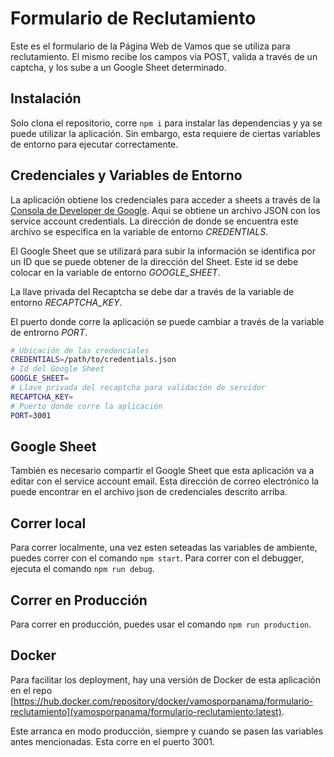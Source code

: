 
# Formulario de Reclutamiento
Este es el formulario de la Página Web de Vamos que se utiliza para reclutamiento. El mismo recibe los campos via POST, valida a través de un captcha, y los sube a un Google Sheet determinado.

## Instalación
Solo clona el repositorio, corre `npm i` para instalar las dependencias y ya se puede utilizar la aplicación. Sin embargo, esta requiere de ciertas variables de entorno para ejecutar correctamente.

## Credenciales y Variables de Entorno
La aplicación obtiene los credenciales para acceder a sheets a través de la [Consola de Developer de Google](https://console.developers.google.com/project). Aqui se obtiene un archivo JSON con los service account credentials. La dirección de donde se encuentra este archivo se especifica en la variable de entorno *CREDENTIALS*.

El Google Sheet que se utilizará para subir la información se identifica por un ID que se puede obtener de la dirección del Sheet. Este id se debe colocar en la variable de entorno *GOOGLE_SHEET*.

La llave privada del Recaptcha se debe dar a través de la variable de entorno *RECAPTCHA_KEY*.

El puerto donde corre la aplicación se puede cambiar a través de la variable de entrorno *PORT*.

```bash
# Ubicación de las credenciales
CREDENTIALS=/path/to/credentials.json
# Id del Google Sheet
GOOGLE_SHEET=
# Llave privada del recaptcha para validación de servidor
RECAPTCHA_KEY=
# Puerto donde corre la aplicación
PORT=3001
```

## Google Sheet
También es necesario compartir el Google Sheet que esta aplicación va a editar con el service account email. Esta dirección de correo electrónico la puede encontrar en el archivo json de credenciales descrito arriba.

## Correr local
Para correr localmente, una vez esten seteadas las variables de ambiente, puedes correr con el comando `npm start`. Para correr con el debugger, ejecuta el comando `npm run debug`.

## Correr en Producción
Para correr en producción, puedes usar el comando `npm run production`.

## Docker
Para facilitar los deployment, hay una versión de Docker de esta aplicación en el repo [https://hub.docker.com/repository/docker/vamosporpanama/formulario-reclutamiento](vamosporpanama/formulario-reclutamiento:latest).

Este arranca en modo producción, siempre y cuando se pasen las variables antes mencionadas. Esta corre en el puerto 3001.
